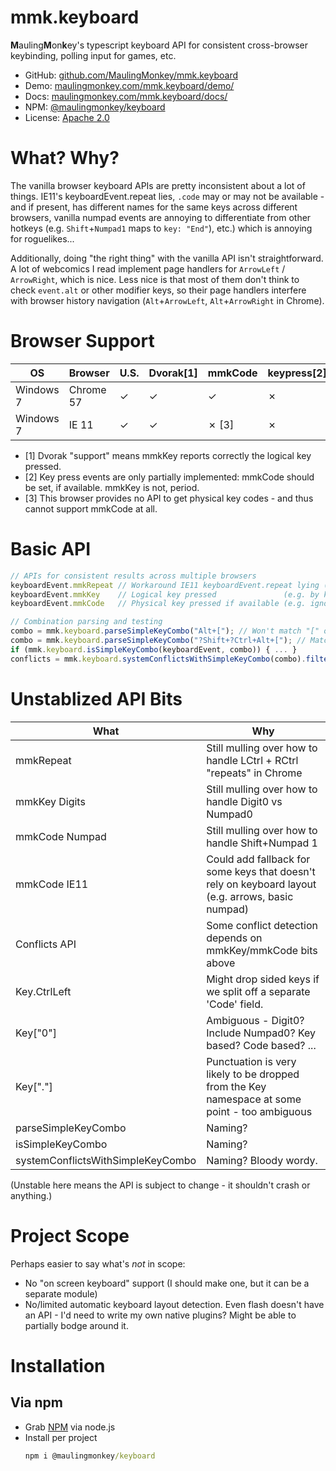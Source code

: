 ﻿
# mmk.keyboard

<strong>M</strong>auling<strong>M</strong>on<strong>k</strong>ey's typescript keyboard API for consistent cross-browser keybinding, polling input for games, etc.

* GitHub:  [github.com/MaulingMonkey/mmk.keyboard](https://github.com/MaulingMonkey/mmk.keyboard)
* Demo:    [maulingmonkey.com/mmk.keyboard/demo/](https://maulingmonkey.com/mmk.keyboard/demo/)
* Docs:    [maulingmonkey.com/mmk.keyboard/docs/](https://maulingmonkey.com/mmk.keyboard/docs/)
* NPM:     [@maulingmonkey/keyboard](https://www.npmjs.com/package/@maulingmonkey/keyboard)
* License: [Apache 2.0](LICENSE.txt)

# What?  Why?

The vanilla browser keyboard APIs are pretty inconsistent about a lot of things.  IE11's keyboardEvent.repeat lies,
`.code` may or may not be available - and if present, has different names for the same keys across different browsers,
vanilla numpad events are annoying to differentiate from other hotkeys (e.g. `Shift`+`Numpad1` maps to `key: "End"`),
etc.) which is annoying for roguelikes...

Additionally, doing "the right thing" with the vanilla API isn't straightforward.  A lot of webcomics I read implement
page handlers for `ArrowLeft` / `ArrowRight`, which is nice.  Less nice is that most of them don't think to check
`event.alt` or other modifier keys, so their page handlers interfere with browser history navigation (`Alt`+`ArrowLeft`,
`Alt`+`ArrowRight` in Chrome).

# Browser Support

| OS        | Browser   | U.S.  | Dvorak[1] | mmkCode | keypress[2] |
| --------- | --------- | ----- | --------- | ------- | ----------- |
| Windows 7 | Chrome 57 | ✓    | ✓        | ✓       | ✗          |
| Windows 7 | IE 11     | ✓    | ✓        | ✗ [3]   | ✗          |

* [1] Dvorak "support" means mmkKey reports correctly the logical key pressed.
* [2] Key press events are only partially implemented:  mmkCode should be set, if available.  mmkKey is not, period.
* [3] This browser provides no API to get physical key codes - and thus cannot support mmkCode at all.



# Basic API
```typescript
// APIs for consistent results across multiple browsers
keyboardEvent.mmkRepeat // Workaround IE11 keyboardEvent.repeat lying (always being false)
keyboardEvent.mmkKey    // Logical key pressed               (e.g. by keyboard layout labels)
keyboardEvent.mmkCode   // Physical key pressed if available (e.g. ignoring keyboard layout)

// Combination parsing and testing
combo = mmk.keyboard.parseSimpleKeyCombo("Alt+["); // Won't match "[" or "Ctrl+Alt+["
combo = mmk.keyboard.parseSimpleKeyCombo("?Shift+?Ctrl+Alt+["); // Match "Alt+[" or "Ctrl+Alt+[" but not "Meta+["
if (mmk.keyboard.isSimpleKeyCombo(keyboardEvent, combo)) { ... }
conflicts = mmk.keyboard.systemConflictsWithSimpleKeyCombo(combo).filter(conflict => !conflict.overrideable);
```



# Unstablized API Bits

| What           | Why                                                                                               |
| -------------- | ------------------------------------------------------------------------------------------------- |
| mmkRepeat      | Still mulling over how to handle LCtrl + RCtrl "repeats" in Chrome                                |
| mmkKey Digits  | Still mulling over how to handle Digit0 vs Numpad0                                                |
| mmkCode Numpad | Still mulling over how to handle Shift+Numpad 1                                                   |
| mmkCode IE11   | Could add fallback for some keys that doesn't rely on keyboard layout (e.g. arrows, basic numpad) |
| Conflicts API  | Some conflict detection depends on mmkKey/mmkCode bits above                                      |
| Key.CtrlLeft   | Might drop sided keys if we split off a separate 'Code' field.                                    |
| Key["0"]       | Ambiguous - Digit0?  Include Numpad0?  Key based?  Code based?  ...                               |
| Key["."]       | Punctuation is very likely to be dropped from the Key namespace at some point - too ambiguous     |
| parseSimpleKeyCombo               | Naming? |
| isSimpleKeyCombo                  | Naming? |
| systemConflictsWithSimpleKeyCombo | Naming?  Bloody wordy. |

(Unstable here means the API is subject to change - it shouldn't crash or anything.)



# Project Scope

Perhaps easier to say what's *not* in scope:
* No "on screen keyboard" support (I should make one, but it can be a separate module)
* No/limited automatic keyboard layout detection.  Even flash doesn't have an API - I'd need to write my own native plugins?  Might be able to partially bodge around it.



# Installation

## Via npm
* Grab [NPM](https://nodejs.org/en/) via node.js
* Install per project
  ```cmd
  npm i @maulingmonkey/keyboard
  ```
